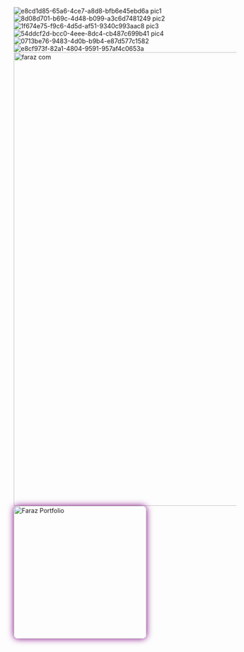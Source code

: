 ![e8cd1d85-65a6-4ce7-a8d8-bfb6e45ebd6a](https://github.com/user-attachments/assets/ce5e2ea1-3102-450c-97e9-9748c98ef1c7)
pic1
![8d08d701-b69c-4d48-b099-a3c6d7481249](https://github.com/user-attachments/assets/fe882d0e-d23d-4f36-97e1-31bd6221add5)
pic2
![1f674e75-f9c6-4d5d-af51-9340c993aac8](https://github.com/user-attachments/assets/340dbfa9-86bd-4dbb-9e05-129bff8b85ff)
pic3
![54ddcf2d-bcc0-4eee-8dc4-cb487c699b41](https://github.com/user-attachments/assets/0fcf26b9-0315-4c94-adfe-aa3825bc2042)
pic4
![0713be76-9483-4d0b-b9b4-e87d577c1582](https://github.com/user-attachments/assets/9f256c28-9e5d-443d-ae5a-c68610f6883a)
![e8cf973f-82a1-4804-9591-957af4c0653a](https://github.com/user-attachments/assets/0d44fb39-0539-4ed2-a547-bb4c31748740)
<img width="1024" height="1024" alt="faraz com" src="https://github.com/user-attachments/assets/c3e3d0fc-36cc-4449-befc-24c2e2c87dbc" />
<img src="Faraz.png" alt="Faraz Portfolio" style="width:300px; border-radius:10px; box-shadow:0 0 15px purple;">
